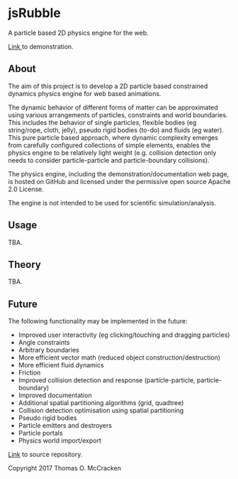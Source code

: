 # jsRubble
A particle based 2D physics engine for the web.

[Link ](https://tommccracken.github.io/jsRubble/) to demonstration.

## About
The aim of this project is to develop a 2D particle based constrained dynamics physics engine for web based animations.

The dynamic behavior of different forms of matter can be approximated using various arrangements of particles, constraints and world boundaries. This includes the behavior of single particles, flexible bodies (eg string/rope, cloth, jelly), pseudo rigid bodies (to-do) and fluids (eg water). This pure particle based approach, where dynamic complexity emerges from carefully configured collections of simple elements, enables the physics engine to be relatively light weight (e.g. collision detection only needs to consider particle-particle and particle-boundary collisions).

The physics engine, including the demonstration/documentation web page, is hosted on GitHub and licensed under the permissive open source Apache 2.0 License.

The engine is not intended to be used for scientific simulation/analysis.

## Usage

TBA.

## Theory

TBA.

## Future

The following functionality may be implemented in the future:

- Improved user interactivity (eg clicking/touching and dragging particles)
- Angle constraints
- Arbitrary boundaries
- More efficient vector math (reduced object construction/destruction)
- More efficient fluid dynamics
- Friction
- Improved collision detection and response (particle-particle, particle-boundary)
- Improved documentation
- Additional spatial partitioning algorithms (grid, quadtree)
- Collision detection optimisation using spatial partitioning
- Pseudo rigid bodies
- Particle emitters and destroyers
- Particle portals
- Physics world import/export

[Link](https://github.com/tommccracken/jsRubble/)  to source repository.

Copyright 2017 Thomas O. McCracken
